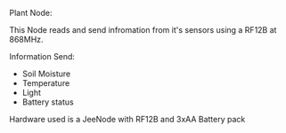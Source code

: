 Plant Node:

This Node reads and send infromation from it's sensors using a RF12B at 868MHz.

Information Send:
- Soil Moisture
- Temperature
- Light
- Battery status

Hardware used is a JeeNode with RF12B and 3xAA Battery pack